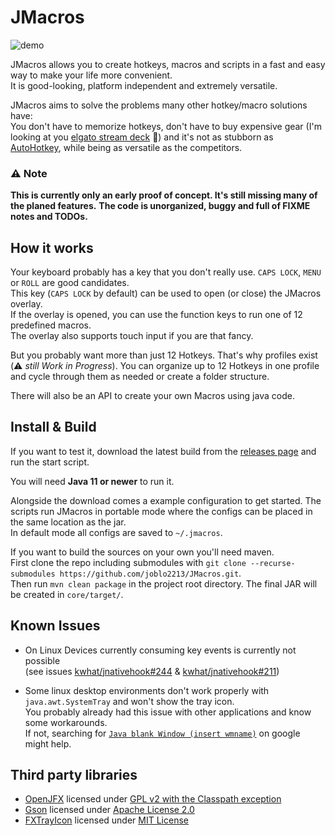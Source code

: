 # JMacros

![demo](demo.png)

JMacros allows you to create hotkeys, macros and scripts in a fast and easy way to make your life more convenient.  
It is good-looking, platform independent and extremely versatile.

JMacros aims to solve the problems many other hotkey/macro solutions have:  
You don't have to memorize hotkeys, don't have to buy expensive gear (I'm looking at you [elgato stream deck](https://www.elgato.com/en/stream-deck) 👀)
and it's not as stubborn as [AutoHotkey](https://www.autohotkey.com/), while being as versatile as the competitors.

### ⚠️ Note

**This is currently only an early proof of concept. It's still missing many of the planed features.**
**The code is unorganized, buggy and full of FIXME notes and TODOs.**

## How it works

Your keyboard probably has a key that you don't really use. `CAPS LOCK`, `MENU` or `ROLL` are good candidates.  
This key (`CAPS LOCK` by default) can be used to open (or close) the JMacros overlay.  
If the overlay is opened, you can use the function keys to run one of 12 predefined macros.  
The overlay also supports touch input if you are that fancy.  

But you probably want more than just 12 Hotkeys. That's why profiles exist (⚠️ _still Work in Progress_). 
You can organize up to 12 Hotkeys in one profile and cycle through them as needed or create a folder structure.  

There will also be an API to create your own Macros using java code. 

## Install & Build

If you want to test it, download the latest build from the [releases page](https://github.com/joblo2213/JMacros/releases) and run the start script.

You will need **Java 11 or newer** to run it.

Alongside the download comes a example configuration to get started. The scripts run JMacros in portable mode where the configs can be placed in the same location as the jar.  
In default mode all configs are saved to `~/.jmacros`.  

If you want to build the sources on your own you'll need maven.  
First clone the repo including submodules with `git clone --recurse-submodules https://github.com/joblo2213/JMacros.git`.  
Then run `mvn clean package` in the project root directory. The final JAR will be created in `core/target/`.

## Known Issues

* On Linux Devices currently consuming key events is currently not possible  
  (see issues [kwhat/jnativehook#244](https://github.com/kwhat/jnativehook/issues/244) & [kwhat/jnativehook#211](https://github.com/kwhat/jnativehook/issues/211))
  
* Some linux desktop environments don't work properly with `java.awt.SystemTray` and won't show the tray icon.  
  You probably already had this issue with other applications and know some workarounds.  
  If not, searching for [`Java blank Window (insert wmname)`](https://www.google.com/search?q=Java+blank+Window+(insert+wmname)) on google might help.

## Third party libraries
* [OpenJFX](https://github.com/openjdk/jfx/) licensed under [GPL v2 with the Classpath exception](https://github.com/openjdk/jfx/blob/master/LICENSE)  
* [Gson](https://github.com/google/gson) licensed under [Apache License 2.0](https://github.com/google/gson/blob/master/LICENSE)  
* [FXTrayIcon](https://github.com/dustinkredmond/FXTrayIcon) licensed under [MIT License](https://github.com/dustinkredmond/FXTrayIcon/blob/main/LICENSE)